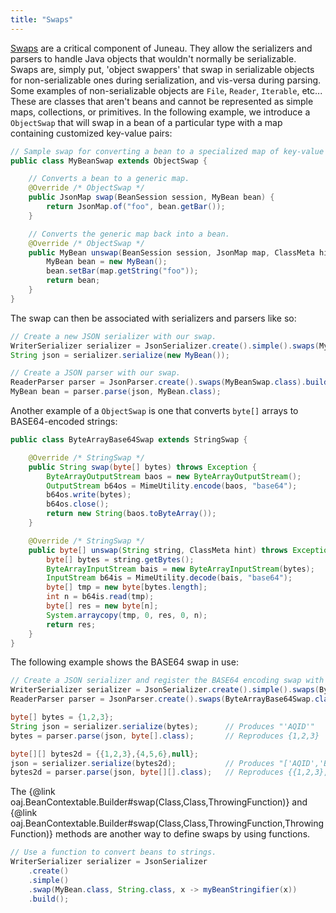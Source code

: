 ```yaml
---
title: "Swaps"
---
```


[Swaps](../apidocs/org/apache/juneau/swap/ObjectSwap.html) are a critical component of Juneau.
They allow the serializers and parsers to handle Java objects that wouldn't normally be serializable.
Swaps are, simply put, 'object swappers' that swap in serializable objects for
non-serializable ones during serialization, and vis-versa during parsing.
Some examples of non-serializable objects are `File`, `Reader`,
`Iterable`, etc...
These are classes that aren't beans and cannot be represented as simple maps, collections, or primitives.
In the following example, we introduce a `ObjectSwap` that will swap in a bean of a particular type
with a map containing customized key-value pairs:
```java
// Sample swap for converting a bean to a specialized map of key-value pairs.
public class MyBeanSwap extends ObjectSwap {

    // Converts a bean to a generic map.
    @Override /* ObjectSwap */
    public JsonMap swap(BeanSession session, MyBean bean) {
        return JsonMap.of("foo", bean.getBar());
    }

    // Converts the generic map back into a bean.
    @Override /* ObjectSwap */
    public MyBean unswap(BeanSession session, JsonMap map, ClassMeta hint) throws Exception {
        MyBean bean = new MyBean();
        bean.setBar(map.getString("foo"));
        return bean;
    }
}
```
The swap can then be associated with serializers and parsers like so:
```java
// Create a new JSON serializer with our swap.
WriterSerializer serializer = JsonSerializer.create().simple().swaps(MyBeanSwap.class).build();
String json = serializer.serialize(new MyBean());

// Create a JSON parser with our swap.
ReaderParser parser = JsonParser.create().swaps(MyBeanSwap.class).build();
MyBean bean = parser.parse(json, MyBean.class);
```
Another example of a `ObjectSwap` is one that converts `byte[]` arrays to
BASE64-encoded strings:
```java
public class ByteArrayBase64Swap extends StringSwap {

    @Override /* StringSwap */
    public String swap(byte[] bytes) throws Exception {
        ByteArrayOutputStream baos = new ByteArrayOutputStream();
        OutputStream b64os = MimeUtility.encode(baos, "base64");
        b64os.write(bytes);
        b64os.close();
        return new String(baos.toByteArray());
    }

    @Override /* StringSwap */
    public byte[] unswap(String string, ClassMeta hint) throws Exception {
        byte[] bytes = string.getBytes();
        ByteArrayInputStream bais = new ByteArrayInputStream(bytes);
        InputStream b64is = MimeUtility.decode(bais, "base64");
        byte[] tmp = new byte[bytes.length];
        int n = b64is.read(tmp);
        byte[] res = new byte[n];
        System.arraycopy(tmp, 0, res, 0, n);
        return res;
    }
}
```
The following example shows the BASE64 swap in use:
```java
// Create a JSON serializer and register the BASE64 encoding swap with it.
WriterSerializer serializer = JsonSerializer.create().simple().swaps(ByteArrayBase64Swap.class).build();
ReaderParser parser = JsonParser.create().swaps(ByteArrayBase64Swap.class).build();

byte[] bytes = {1,2,3};
String json = serializer.serialize(bytes);      // Produces "'AQID'"
bytes = parser.parse(json, byte[].class);       // Reproduces {1,2,3}

byte[][] bytes2d = {{1,2,3},{4,5,6},null};
json = serializer.serialize(bytes2d);           // Produces "['AQID','BAUG',null]"
bytes2d = parser.parse(json, byte[][].class);   // Reproduces {{1,2,3},{4,5,6},null}
```
The \{@link oaj.BeanContextable.Builder#swap(Class,Class,ThrowingFunction)\} and \{@link oaj.BeanContextable.Builder#swap(Class,Class,ThrowingFunction,ThrowingFunction)\}
methods are another way to define swaps by using functions.
```java
// Use a function to convert beans to strings.
WriterSerializer serializer = JsonSerializer
    .create()
    .simple()
    .swap(MyBean.class, String.class, x -> myBeanStringifier(x))
    .build();
```